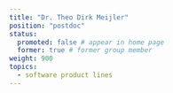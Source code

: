 ```yaml
---
title: "Dr. Theo Dirk Meijler"
position: "postdoc"
status:
  promoted: false # appear in home page
  former: true # former group member
weight: 900
topics:
  - software product lines 
---
```

